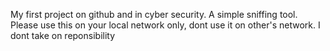 My first project on github and in cyber security. A simple sniffing tool. Please use this on your local network only, dont use it on other's network. I dont take on reponsibility
